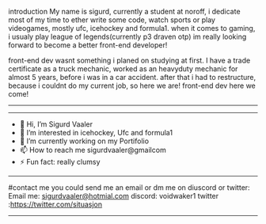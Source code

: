 introduction
My name is  sigurd, currently a student at noroff, i dedicate most of my time to ether write some code, watch sports or play videogames, mostly ufc, icehockey and formula1. when it comes to gaming, i usualy play league of legends(currently p3 draven otp) 
im really looking forward to become a better front-end developer! 

front-end dev wasnt something i planed on studying at first. I have a trade certificate as a truck mechanic, worked as an heavyduty mechanic for almost 5 years, before i was in a car accident.
after that i had to restructure, because i couldnt do my current job, so here we are! front-end dev here we come!
_ _ _


_ _ _

- 👋 Hi, I’m Sigurd Vaaler
- 👀 I’m interested in icehockey, Ufc and formula1
- 🔭 I’m currently working on my Portifolio
- 📫 How to reach me sigurdvaaler@gmailcom
- ⚡ Fun fact: really clumsy
_ _ _

#contact me
you could send me an email or dm me on diuscord or twitter:
Email me: sigurdvaaler@hotmial.com
discord: voidwaker1
twitter :https://twitter.com/situasjon

 _ _ _
<!---
Voidwaker/Voidwaker is a ✨ special ✨ repository because its `README.md` (this file) appears on your GitHub profile.
You can click the Preview link to take a look at your changes.
--->
